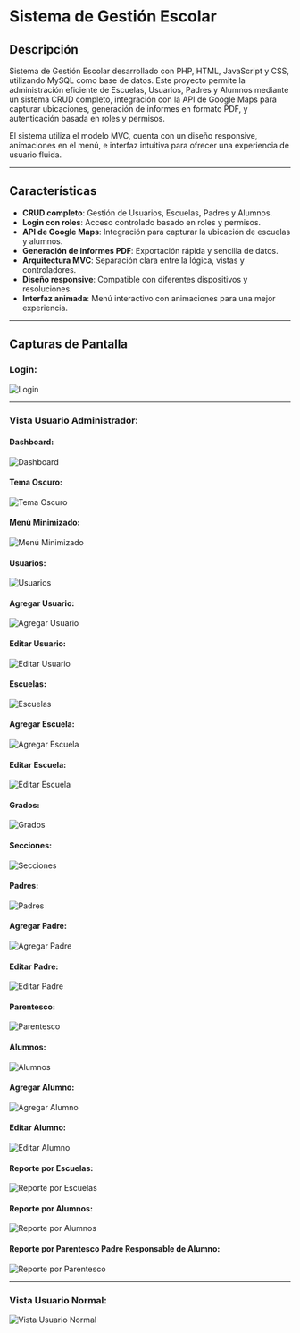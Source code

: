 # Sistema de Gestión Escolar

## Descripción
Sistema de Gestión Escolar desarrollado con PHP, HTML, JavaScript y CSS, utilizando MySQL como base de datos. Este proyecto permite la administración eficiente de Escuelas, Usuarios, Padres y Alumnos mediante un sistema CRUD completo, integración con la API de Google Maps para capturar ubicaciones, generación de informes en formato PDF, y autenticación basada en roles y permisos. 

El sistema utiliza el modelo MVC, cuenta con un diseño responsive, animaciones en el menú, e interfaz intuitiva para ofrecer una experiencia de usuario fluida.

---

## Características
- **CRUD completo**: Gestión de Usuarios, Escuelas, Padres y Alumnos.
- **Login con roles**: Acceso controlado basado en roles y permisos.
- **API de Google Maps**: Integración para capturar la ubicación de escuelas y alumnos.
- **Generación de informes PDF**: Exportación rápida y sencilla de datos.
- **Arquitectura MVC**: Separación clara entre la lógica, vistas y controladores.
- **Diseño responsive**: Compatible con diferentes dispositivos y resoluciones.
- **Interfaz animada**: Menú interactivo con animaciones para una mejor experiencia.

---

## Capturas de Pantalla

### Login:
![Login](https://github.com/user-attachments/assets/4b458280-9de2-493f-99e1-55c5ce9d5535)

---

### Vista Usuario Administrador:

#### Dashboard:
![Dashboard](https://github.com/user-attachments/assets/97636dac-dd03-4fd4-912d-d3dba5344a9f)

#### Tema Oscuro:
![Tema Oscuro](https://github.com/user-attachments/assets/b78e4efa-e179-486a-82f3-909b2de198c3)

#### Menú Minimizado:
![Menú Minimizado](https://github.com/user-attachments/assets/cde70196-229c-4ec7-ae2a-0adb79b9e3df)

#### Usuarios:
![Usuarios](https://github.com/user-attachments/assets/867c5ac3-19c6-41b3-96a8-0983e4c1c615)

#### Agregar Usuario:
![Agregar Usuario](https://github.com/user-attachments/assets/45556b4d-9446-4c8b-8d8d-50349cae72dc)

#### Editar Usuario:
![Editar Usuario](https://github.com/user-attachments/assets/dcaf2d9b-09ba-435e-8a8b-0b0def2ecb28)

#### Escuelas:
![Escuelas](https://github.com/user-attachments/assets/9030e9d4-ceec-40af-8ba6-1f1dcbae2263)

#### Agregar Escuela:
![Agregar Escuela](https://github.com/user-attachments/assets/b78b0a11-1760-422f-8374-37e11b8259e8)

#### Editar Escuela:
![Editar Escuela](https://github.com/user-attachments/assets/2132899b-09c5-43e1-8086-4b7a65da5f09)

#### Grados:
![Grados](https://github.com/user-attachments/assets/a0d0948c-753b-4875-bdb5-b2962730fd0e)

#### Secciones:
![Secciones](https://github.com/user-attachments/assets/a447cef9-5188-46ab-88ff-c9a56fdd53fd)

#### Padres:
![Padres](https://github.com/user-attachments/assets/6923dee9-258c-4fd4-bcc7-b74d0d2ef5b7)

#### Agregar Padre:
![Agregar Padre](https://github.com/user-attachments/assets/3a2e52f6-e3ca-4a9f-b227-4a265ad5e01b)

#### Editar Padre:
![Editar Padre](https://github.com/user-attachments/assets/3d10ecd0-6efd-4c26-8250-8054122b1ab3)

#### Parentesco:
![Parentesco](https://github.com/user-attachments/assets/be7038ab-b944-4329-9340-3b4b5016401c)

#### Alumnos:
![Alumnos](https://github.com/user-attachments/assets/5164edc5-5b02-4631-a812-cdfd589c5ec0)

#### Agregar Alumno:
![Agregar Alumno](https://github.com/user-attachments/assets/72821db2-50a2-4111-9319-371d4e4f8f9c)

#### Editar Alumno:
![Editar Alumno](https://github.com/user-attachments/assets/e1b92a0a-89aa-45ac-adcf-592ce4b45f37)

#### Reporte por Escuelas:
![Reporte por Escuelas](https://github.com/user-attachments/assets/affd1b27-748d-484b-a9db-1bff1feee0e3)

#### Reporte por Alumnos:
![Reporte por Alumnos](https://github.com/user-attachments/assets/78a95a73-f2d8-4b4e-a000-aa15e62ac33c)

#### Reporte por Parentesco Padre Responsable de Alumno:
![Reporte por Parentesco](https://github.com/user-attachments/assets/0758eff0-b25a-46a3-9705-e35ba8e641e9)

---

### Vista Usuario Normal:

![Vista Usuario Normal](https://github.com/user-attachments/assets/0da04da5-c218-4c9e-8df0-5e08ddcb709b)
